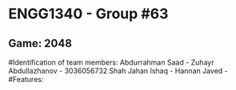 # ENGG1340 - Group #63
## Game: 2048

#Identification of team members:
Abdurrahman Saad - 
Zuhayr Abdullazhanov - 3036056732
Shah Jahan Ishaq -
Hannan Javed -
#Features:
